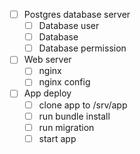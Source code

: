 - [ ] Postgres database server
  - [ ] Database user
  - [ ] Database
  - [ ] Database permission
- [ ] Web server
  - [ ] nginx
  - [ ] nginx config
- [ ] App deploy
  - [ ] clone app to /srv/app
  - [ ] run bundle install
  - [ ] run migration
  - [ ] start app
